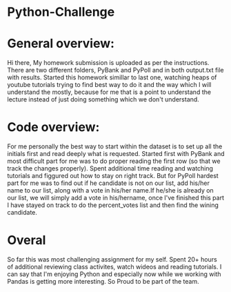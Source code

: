 # Python-Challenge

# General overview:

Hi there, My homework submission is uploaded as per the instructions. There are two different folders, PyBank and PyPoll and in both output.txt file with results. Started this homework simillar to last one, watching heaps of youtube tutorials trying to find best way to do it and the way which I will understand the mostly, because for me that is a point to understand the lecture instead of just doing something which we don't understand.

# Code overview:

For me personally the best way to start within the dataset is to set up all the initials first and read deeply what is requested.  Started first with PyBank and most difficult part for me was to do proper reading the first row (so that we track the changes properly). Spent additional time reading and watching tutorials and figgured out how to stay on right track. But for PyPoll hardest part for me was to find out if he candidate is not on our list, add his/her name to our list, along with a vote in his/her name.If he/she is already on our list, we will simply add a vote in his/hername, once I've finished this part I have stayed on track to do the percent_votes list and then find the wining candidate.

# Overal

So far this was most challenging assignment for my self. Spent 20+ hours of additional reviewing class activites, watch wideos and reading tutorials. I can say that I'm enjoying Python and especially now while we working with Pandas is getting more interesting. So Proud to be part of the team.


